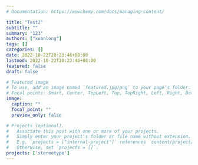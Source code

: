 ```yaml
---
# Documentation: https://wowchemy.com/docs/managing-content/

title: "Test2"
subtitle: ""
summary: "123"
authors: ["xuanlong"]
tags: []
categories: []
date: 2022-10-22T20:23:46+08:00
lastmod: 2022-10-22T20:23:46+08:00
featured: false
draft: false

# Featured image
# To use, add an image named `featured.jpg/png` to your page's folder.
# Focal points: Smart, Center, TopLeft, Top, TopRight, Left, Right, BottomLeft, Bottom, BottomRight.
image:
  caption: ""
  focal_point: ""
  preview_only: false

# Projects (optional).
#   Associate this post with one or more of your projects.
#   Simply enter your project's folder or file name without extension.
#   E.g. `projects = ["internal-project"]` references `content/project/deep-learning/index.md`.
#   Otherwise, set `projects = []`.
projects: ['stereotype']
---
```

